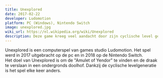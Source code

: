 ```yaml
---
title: Unexplored
date: 2017-02-22
developer: Ludomotion
platform: PC (Windows), Nintendo Switch                  
image: unexplored.jpg
wiki_url: https://nl.wikipedia.org/wiki/Unexplored
description: Deze game kreeg veel aandacht door zijn cyclische level generatie waardoor elk level uniek is.
---
```


Unexplored is een computerspel van games studio Ludomotion. Het spel werd in 2017 uitgebracht op de pc en in 2018 op de Nintendo Switch.<br>Het doel van Unexplored is om de "Amulet of Yendor" te vinden en de draak te verslaan in een ondergronds doolhof. Dankzij de cyclische levelgeneratie is het spel elke keer anders.